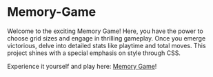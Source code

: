 # **Memory-Game**

Welcome to the exciting Memory Game! Here, you have the power to choose grid sizes and engage in thrilling gameplay. Once you emerge victorious, delve into detailed stats like playtime and total moves. This project shines with a special emphasis on style through CSS.

Experience it yourself and play here: [Memory Game](https://memory-game-omega-three.vercel.app/)!
